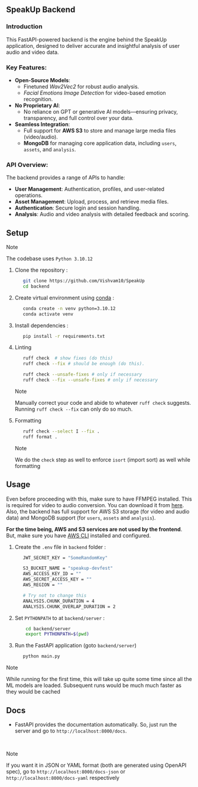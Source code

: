 ## SpeakUp Backend

### Introduction

This FastAPI-powered backend is the engine behind the SpeakUp application, designed to deliver accurate and insightful analysis of user audio and video data.

### Key Features:

- **Open-Source Models**:
  - Finetuned _Wav2Vec2_ for robust audio analysis.
  - _Facial Emotions Image Detection_ for video-based emotion recognition.
- **No Proprietary AI**:
  - No reliance on GPT or generative AI models—ensuring privacy, transparency, and full control over your data.
- **Seamless Integration**:
  - Full support for **AWS S3** to store and manage large media files (video/audio).
  - **MongoDB** for managing core application data, including `users`, `assets`, and `analysis`.

### API Overview:

The backend provides a range of APIs to handle:

- **User Management**: Authentication, profiles, and user-related operations.
- **Asset Management**: Upload, process, and retrieve media files.
- **Authentication**: Secure login and session handling.
- **Analysis**: Audio and video analysis with detailed feedback and scoring.

## Setup

> [!NOTE]
> The codebase uses `Python 3.10.12`

1. Clone the repository :

   ```bash
      git clone https://github.com/Vishvam10/SpeakUp
      cd backend
   ```

2. Create virtual environment using [conda](https://github.com/conda-forge/miniforge) :

   ```bash
      conda create -n venv python=3.10.12
      conda activate venv
   ```

3. Install dependencies :

   ```bash
      pip install -r requirements.txt
   ```

4. Linting

   ```bash
      ruff check  # show fixes (do this)
      ruff check --fix # should be enough (do this).

      ruff check --unsafe-fixes # only if necessary
      ruff check --fix --unsafe-fixes # only if necessary
   ```

   > [!NOTE]  
   > Manually correct your code and abide to whatever `ruff check` suggests.
   > Running `ruff check --fix` can only do so much.

5. Formatting

   ```bash
      ruff check --select I --fix .
      ruff format .
   ```

   > [!NOTE]
   > We do the `check` step as well to enforce `isort` (import sort) as well
   > while formatting

## Usage

Even before proceeding with this, make sure to have FFMPEG installed. This is
required for video to audio conversion. You can download it from [here](https://www.ffmpeg.org/download.html). Also, the backend has full support for AWS S3 storage (for video and audio data)
and MongoDB support (for `users`, `assets` and `analysis`).

**For the time being, AWS and S3 services are not used by the frontend**. But, make sure
you have [AWS CLI](https://aws.amazon.com/cli/) installed and configured.

1. Create the `.env` file in `backend` folder :

   ```bash
      JWT_SECRET_KEY = "SomeRandomKey"

      S3_BUCKET_NAME = "speakup-devfest"
      AWS_ACCESS_KEY_ID = ""
      AWS_SECRET_ACCESS_KEY = ""
      AWS_REGION = ""

      # Try not to change this
      ANALYSIS.CHUNK_DURATION = 4
      ANALYSIS.CHUNK_OVERLAP_DURATION = 2
   ```

2. Set `PYTHONPATH` to at `backend/server` :

   ```bash
       cd backend/server
       export PYTHONPATH=$(pwd)
   ```

3. Run the FastAPI application (goto `backend/server`)

   ```bash
      python main.py
   ```

> [!NOTE]
> While running for the first time, this will take up quite some time since all
> the ML models are loaded. Subsequent runs would be much much faster as they
> would be cached

## Docs

- FastAPI provides the documentation automatically. So, just run the server and
  go to `http://localhost:8000/docs`.

<br>

> [!NOTE]
> If you want it in JSON or YAML format (both are generated using OpenAPI spec),
> go to `http://localhost:8000/docs-json` or `http://localhost:8000/docs-yaml` respectively
